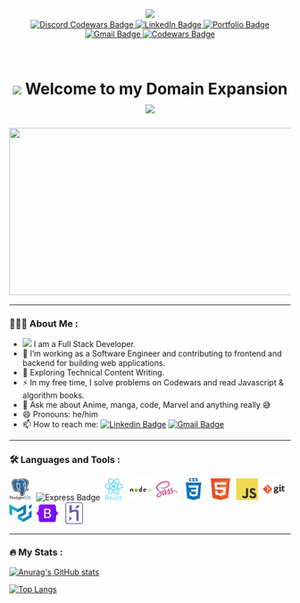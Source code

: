 <div id="header" align="center">
  <img src="https://media.giphy.com/media/Ll22OhMLAlVDb8UQWe/giphy.gif" width="100"/>
  <div id="badges">
    <a href="https://discordapp.com/users/hectorTheDeveloper#1925">
      <img src="https://img.shields.io/badge/Discord-black?style=for-the-badge&logo=Codewars&logoColor=5865F2" alt="Discord
Codewars Badge"/>
    </a>
    <a href="https://www.linkedin.com/in/hectorilarraza/">
      <img src="https://img.shields.io/badge/LinkedIn-blue?style=for-the-badge&logo=linkedin&logoColor=white" alt="LinkedIn Badge"/>
    </a>
    <a href="your-Portfolio-URL">
      <img src="https://img.shields.io/badge/%20-Portfolio-black?style=for-the-badge&logo=react&logoColor=61DAFB" alt="Portfolio Badge"/>
    </a>
    <a href="hectorilarraza1414@gmail.com">
      <img src="https://img.shields.io/badge/Gmail-red?style=for-the-badge&logo=gmail&logoColor=white" alt="Gmail Badge"/>
    </a>
    <a href="https://www.codewars.com/users/DioVoid28">
      <img src="https://img.shields.io/badge/Codewars-black?style=for-the-badge&logo=Codewars&logoColor=red" alt="Codewars Badge"/>
    </a>
  </div>
  <br />
  <img src="https://komarev.com/ghpvc/?username=HectorIlarraza&style=flat-square&color=blue" alt=""/>
  <h1>
    <img src="https://media.giphy.com/media/BIcYHVjw706ZrJi8lJ/giphy.gif" width="30px"/>
    Welcome to my Domain Expansion
    <img src="https://media.giphy.com/media/BIcYHVjw706ZrJi8lJ/giphy.gif" width="30px"/>
  </h1>
  <div align="center">
    <img src="https://media.giphy.com/media/13HgwGsXF0aiGY/giphy.gif" width="600" height="300"/>
  </div>
</div>

---

### 👨🏾‍💻 About Me :

- <img src="https://media.giphy.com/media/WUlplcMpOCEmTGBtBW/giphy.gif" width="30"> I am a Full Stack Developer.   
- :telescope: I’m working as a Software Engineer and contributing to frontend and backend for building web applications.
- :seedling: Exploring Technical Content Writing.
- :zap: In my free time, I solve problems on Codewars and read Javascript & algorithm books.
- 💬 Ask me about Anime, manga, code, Marvel and anything really 😅
- 😄 Pronouns: he/him
- :mailbox: How to reach me: [![Linkedin Badge](https://img.shields.io/badge/-Hector-blue?style=flat&logo=Linkedin&logoColor=white)](https://www.linkedin.com/in/hectorilarraza/) [![Gmail Badge](https://img.shields.io/badge/-Hector-red?style=flat&logo=Gmail&logoColor=white)](hectorilarraza1414@gmail.com)

---

### :hammer_and_wrench: Languages and Tools :
<div>
  <img src="https://github.com/devicons/devicon/blob/master/icons/postgresql/postgresql-original-wordmark.svg" title="PostgreSQL"  alt="PostgreSQL" width="40" height="40"/>&nbsp;
  <img src="https://img.shields.io/badge/JS-black?style=for-the-badge&logo=express&logoColor=green" title="Express" alt="Express Badge" height="40"/>
  <img src="https://github.com/devicons/devicon/blob/master/icons/react/react-original-wordmark.svg" title="React" alt="React" width="40" height="40"/>&nbsp;
  <img src="https://github.com/devicons/devicon/blob/master/icons/nodejs/nodejs-original-wordmark.svg" title="NodeJS" alt="NodeJS" width="40" height="40"/>&nbsp;
  <img src="https://github.com/devicons/devicon/blob/master/icons/sass/sass-original.svg"  title="SASS" alt="SASS" width="40" height="40"/>&nbsp;
  <img src="https://github.com/devicons/devicon/blob/master/icons/css3/css3-plain-wordmark.svg"  title="CSS3" alt="CSS" width="40" height="40"/>&nbsp;
  <img src="https://github.com/devicons/devicon/blob/master/icons/html5/html5-original.svg" title="HTML5" alt="HTML" width="40" height="40"/>&nbsp;
  <img src="https://github.com/devicons/devicon/blob/master/icons/javascript/javascript-original.svg" title="JavaScript" alt="JavaScript" width="40" height="40"/>&nbsp;
  <img src="https://github.com/devicons/devicon/blob/master/icons/git/git-original-wordmark.svg" title="Git" **alt="Git" width="40" height="40"/>
  <img src="https://github.com/devicons/devicon/blob/master/icons/materialui/materialui-original.svg" title="Material UI" alt="Material UI" width="40" height="40"/>&nbsp;
  <img src="https://github.com/devicons/devicon/blob/master/icons/bootstrap/bootstrap-original.svg" title="Bootstrap" alt="Bootstrap" width="40" height="40"/>&nbsp;
  <img src="https://github.com/devicons/devicon/blob/master/icons/heroku/heroku-original.svg" title="Heroku" alt="Heroku" width="40" height="40"/>&nbsp;
</div>

---

### :fire: My Stats :

[![Anurag's GitHub stats](https://github-readme-stats.vercel.app/api?username=HectorIlarraza&show_icons=true&theme=midnight-purple)](https://github.com/HectorIlarraza/github-readme-stats)

[![Top Langs](https://github-readme-stats.vercel.app/api/top-langs/?username=HectorIlarraza&show_icons=true&theme=radical&layout=compact)](https://github.com/HectorIlarraza/github-readme-stats)



<!--
create a wakatime account
https://wakatime.com/

[![willianrod's wakatime stats](https://github-readme-stats.vercel.app/api/wakatime?username=HectorIlarraza&show_icons=true&theme=aura)](https://github.com/HectorIlarraza/github-readme-stats)

**HectorIlarraza/HectorIlarraza** is a ✨ _special_ ✨ repository because its `README.md` (this file) appears on your GitHub profile.

Here are some ideas to get you started:

- 🔭 I’m currently working on ...
- 🌱 I’m currently learning ...
- 👯 I’m looking to collaborate on ...
- 🤔 I’m looking for help with ...
- 💬 Ask me about ...
- 📫 How to reach me: ...
- 😄 Pronouns: ...
- ⚡ Fun fact: ...
-->
